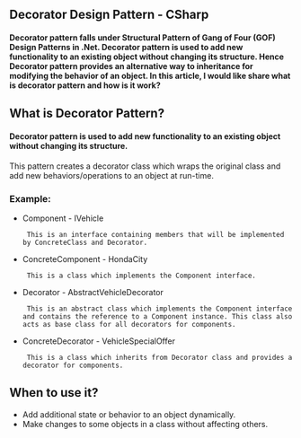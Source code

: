 ## Decorator Design Pattern - CSharp
#### Decorator pattern falls under Structural Pattern of Gang of Four (GOF) Design Patterns in .Net. Decorator pattern is used to add new functionality to an existing object without changing its structure. Hence Decorator pattern provides an alternative way to inheritance for modifying the behavior of an object. In this article, I would like share what is decorator pattern and how is it work?
## What is Decorator Pattern?
#### Decorator pattern is used to add new functionality to an existing object without changing its structure.
This pattern creates a decorator class which wraps the original class and add new behaviors/operations to an object at run-time.

### Example:
 - Component - IVehicle
	
		This is an interface containing members that will be implemented by ConcreteClass and Decorator.
 
 - ConcreteComponent - HondaCity
	
		This is a class which implements the Component interface.

 - Decorator - AbstractVehicleDecorator
	
		This is an abstract class which implements the Component interface and contains the reference to a Component instance. This class also acts as base class for all decorators for components.

 - ConcreteDecorator - VehicleSpecialOffer 
 
		This is a class which inherits from Decorator class and provides a decorator for components.
	
	
## When to use it?
 - Add additional state or behavior to an object dynamically.
 - Make changes to some objects in a class without affecting others.